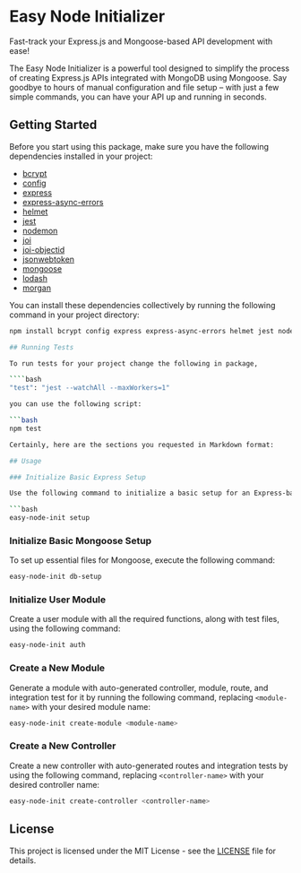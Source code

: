 # Easy Node Initializer

Fast-track your Express.js and Mongoose-based API development with ease!

The Easy Node Initializer is a powerful tool designed to simplify the process of creating Express.js APIs integrated with MongoDB using Mongoose. Say goodbye to hours of manual configuration and file setup – with just a few simple commands, you can have your API up and running in seconds.

## Getting Started

Before you start using this package, make sure you have the following dependencies installed in your project:

- [bcrypt](https://www.npmjs.com/package/bcrypt)
- [config](https://www.npmjs.com/package/config)
- [express](https://www.npmjs.com/package/express)
- [express-async-errors](https://www.npmjs.com/package/express-async-errors)
- [helmet](https://www.npmjs.com/package/helmet)
- [jest](https://www.npmjs.com/package/jest)
- [nodemon](https://www.npmjs.com/package/nodemon)
- [joi](https://www.npmjs.com/package/joi)
- [joi-objectid](https://www.npmjs.com/package/joi-objectid)
- [jsonwebtoken](https://www.npmjs.com/package/jsonwebtoken)
- [mongoose](https://www.npmjs.com/package/mongoose)
- [lodash](https://www.npmjs.com/package/lodash)
- [morgan](https://www.npmjs.com/package/morgan)

You can install these dependencies collectively by running the following command in your project directory:

`````bash
npm install bcrypt config express express-async-errors helmet jest nodemon joi joi-objectid jsonwebtoken mongoose lodash morgan nodemon

## Running Tests

To run tests for your project change the following in package,

````bash
"test": "jest --watchAll --maxWorkers=1"

you can use the following script:

```bash
npm test

Certainly, here are the sections you requested in Markdown format:

## Usage

### Initialize Basic Express Setup

Use the following command to initialize a basic setup for an Express-based API:

```bash
easy-node-init setup
`````

### Initialize Basic Mongoose Setup

To set up essential files for Mongoose, execute the following command:

```bash
easy-node-init db-setup
```

### Initialize User Module

Create a user module with all the required functions, along with test files, using the following command:

```bash
easy-node-init auth
```

### Create a New Module

Generate a module with auto-generated controller, module, route, and integration test for it by running the following command, replacing `<module-name>` with your desired module name:

```bash
easy-node-init create-module <module-name>
```

### Create a New Controller

Create a new controller with auto-generated routes and integration tests by using the following command, replacing `<controller-name>` with your desired controller name:

```bash
easy-node-init create-controller <controller-name>
```

## License

This project is licensed under the MIT License - see the [LICENSE](LICENSE) file for details.

